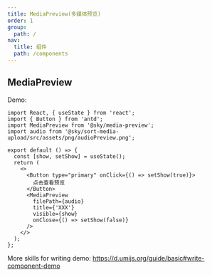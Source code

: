 ```yaml
---
title: MediaPreview(多媒体预览)
order: 1
group:
  path: /
nav:
  title: 组件
  path: /components
---
```


## MediaPreview

Demo:

<!-- <API></API> -->

```tsx
import React, { useState } from 'react';
import { Button } from 'antd';
import MediaPreview from '@sky/media-preview';
import audio from '@sky/sort-media-upload/src/assets/png/audioPreview.png';

export default () => {
  const [show, setShow] = useState();
  return (
    <>
      <Button type="primary" onClick={() => setShow(true)}>
        点击查看预览
      </Button>
      <MediaPreview
        filePath={audio}
        title={'XXX'}
        visible={show}
        onClose={() => setShow(false)}
      />
    </>
  );
};
```

More skills for writing demo: https://d.umijs.org/guide/basic#write-component-demo
